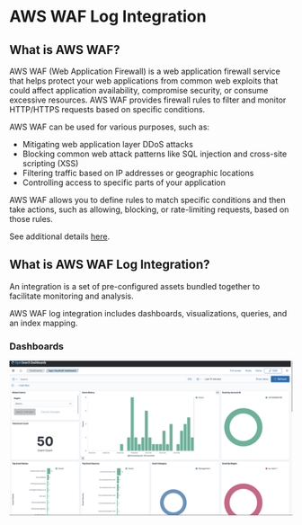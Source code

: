 # AWS WAF Log Integration

## What is AWS WAF?

AWS WAF (Web Application Firewall) is a web application firewall service that helps protect your web applications from common web exploits that could affect application availability, compromise security, or consume excessive resources. AWS WAF provides firewall rules to filter and monitor HTTP/HTTPS requests based on specific conditions.

AWS WAF can be used for various purposes, such as:

- Mitigating web application layer DDoS attacks
- Blocking common web attack patterns like SQL injection and cross-site scripting (XSS)
- Filtering traffic based on IP addresses or geographic locations
- Controlling access to specific parts of your application

AWS WAF allows you to define rules to match specific conditions and then take actions, such as allowing, blocking, or rate-limiting requests, based on those rules.

See additional details [here](https://aws.amazon.com/waf/).

## What is AWS WAF Log Integration?

An integration is a set of pre-configured assets bundled together to facilitate monitoring and analysis.

AWS WAF log integration includes dashboards, visualizations, queries, and an index mapping.

### Dashboards

![Dashboard](../static/dashboard.png)
